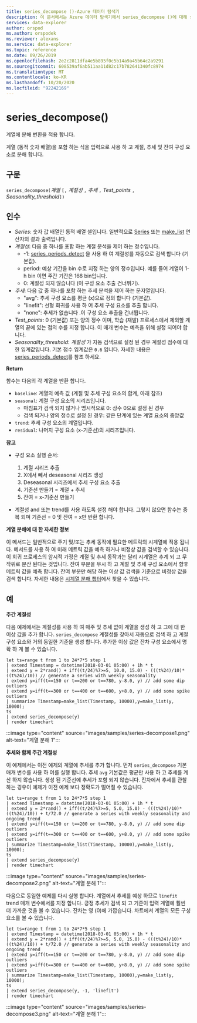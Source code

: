 ```yaml
---
title: series_decompose ()-Azure 데이터 탐색기
description: 이 문서에서는 Azure 데이터 탐색기에서 series_decompose ()에 대해 설명 합니다.
services: data-explorer
author: orspod
ms.author: orspodek
ms.reviewer: alexans
ms.service: data-explorer
ms.topic: reference
ms.date: 09/26/2019
ms.openlocfilehash: 2e2c2811dfa4e5b895f0c5b14a9a45b64c2a9291
ms.sourcegitcommit: 608539af6ab511aa11d82c17b782641340fc8974
ms.translationtype: MT
ms.contentlocale: ko-KR
ms.lasthandoff: 10/20/2020
ms.locfileid: "92242169"
---
```

# <a name="series_decompose"></a>series_decompose()

계열에 분해 변환을 적용 합니다.  

계열 (동적 숫자 배열)을 포함 하는 식을 입력으로 사용 하 고 계절, 추세 및 잔여 구성 요소로 분해 합니다.
 
## <a name="syntax"></a>구문

`series_decompose(`*계열* `[,` *계절성* `,` *추세* `,` *Test_points* `,` *Seasonality_threshold*`])`

## <a name="arguments"></a>인수

* *Series*: 숫자 값 배열인 동적 배열 셀입니다. 일반적으로 [Series](make-seriesoperator.md) 또는 [make_list](makelist-aggfunction.md) 연산자의 결과 출력입니다.
* *계절성*: 다음 중 하나를 포함 하는 계절 분석을 제어 하는 정수입니다.
    * -1: [series_periods_detect](series-periods-detectfunction.md) 을 사용 하 여 계절성를 자동으로 검색 합니다 (기본값).
    * period: 예상 기간을 bin 수로 지정 하는 양의 정수입니다. 예를 들어 계열이 1-h bin 이면 주간 기간은 168 bin입니다.
    * 0: 계절성 되지 않습니다 (이 구성 요소 추출 건너뛰기).    
* *추세*: 다음 값 중 하나를 포함 하는 추세 분석을 제어 하는 문자열입니다.
    * "avg": 추세 구성 요소를 평균 (x)으로 정의 합니다 (기본값).
    * "linefit": 선형 회귀를 사용 하 여 추세 구성 요소를 추출 합니다.
    * "none": 추세가 없습니다 .이 구성 요소 추출을 건너뜁니다.    
* *Test_points*: 0 (기본값) 또는 양의 정수 이며, 학습 (재발) 프로세스에서 제외할 계열의 끝에 있는 점의 수를 지정 합니다. 이 매개 변수는 예측을 위해 설정 되어야 합니다.
* *Seasonality_threshold*: *계절성* 가 자동 검색으로 설정 된 경우 계절성 점수에 대 한 임계값입니다. 기본 점수 임계값은 `0.6` 입니다. 자세한 내용은 [series_periods_detect](series-periods-detectfunction.md)를 참조 하세요.

**Return**

 함수는 다음의 각 계열을 반환 합니다.

* `baseline`: 계열의 예측 값 (계절 및 추세 구성 요소의 합계, 아래 참조)
* `seasonal`: 계절 구성 요소의 시리즈입니다.
    * 마침표가 검색 되지 않거나 명시적으로 0: 상수 0으로 설정 된 경우
    * 검색 되거나 양의 정수로 설정 된 경우: 같은 단계에 있는 계열 요소의 중앙값
* `trend`: 추세 구성 요소의 계열입니다.
* `residual`: 나머지 구성 요소 (x-기준선)의 시리즈입니다.
  

**참고**

* 구성 요소 실행 순서:
    1. 계절 시리즈 추출
    2. X에서 빼서 deseasonal 시리즈 생성
    3. Deseasonal 시리즈에서 추세 구성 요소 추출
    4. 기준선 만들기 = 계절 + 추세
    5. 잔여 = x-기준선 만들기
    
* 계절성 and 또는 trend를 사용 하도록 설정 해야 합니다. 그렇지 않으면 함수는 중복 되며 기준선 = 0 및 잔여 = x만 반환 합니다.

**계열 분해에 대 한 자세한 정보**

이 메서드는 일반적으로 주기 및/또는 추세 동작에 필요한 메트릭의 시계열에 적용 됩니다. 메서드를 사용 하 여 미래 메트릭 값을 예측 하거나 비정상 값을 검색할 수 있습니다. 이 회귀 프로세스의 암시적 가정은 계절 및 추세 동작과는 달리 시계열은 추계 되 고 무작위로 분산 된다는 것입니다. 잔여 부분을 무시 하 고 계절 및 추세 구성 요소에서 향후 메트릭 값을 예측 합니다. 잔여 부분만 해당 하는 이상 값 검색을 기준으로 비정상 값을 검색 합니다. 자세한 내용은 [시계열 분해 챕터](https://otexts.com/fpp2/decomposition.html)에서 찾을 수 있습니다.

## <a name="examples"></a>예

**주간 계절성**

다음 예제에서는 계절성를 사용 하 여 매주 및 추세 없이 계열을 생성 하 고 그에 대 한 이상 값을 추가 합니다. `series_decompose` 계절성를 찾아서 자동으로 검색 하 고 계절 구성 요소와 거의 동일한 기준을 생성 합니다. 추가한 이상 값은 잔차 구성 요소에서 명확 하 게 볼 수 있습니다.

<!-- csl: https://help.kusto.windows.net:443/Samples -->
```kusto
let ts=range t from 1 to 24*7*5 step 1 
| extend Timestamp = datetime(2018-03-01 05:00) + 1h * t 
| extend y = 2*rand() + iff((t/24)%7>=5, 10.0, 15.0) - (((t%24)/10)*((t%24)/10)) // generate a series with weekly seasonality
| extend y=iff(t==150 or t==200 or t==780, y-8.0, y) // add some dip outliers
| extend y=iff(t==300 or t==400 or t==600, y+8.0, y) // add some spike outliers
| summarize Timestamp=make_list(Timestamp, 10000),y=make_list(y, 10000);
ts 
| extend series_decompose(y)
| render timechart  
```

:::image type="content" source="images/samples/series-decompose1.png" alt-text="계열 분해 1":::

**추세와 함께 주간 계절성**

이 예제에서는 이전 예제의 계열에 추세를 추가 합니다. 먼저 `series_decompose` 기본 매개 변수를 사용 하 여를 실행 합니다. 추세 `avg` 기본값은 평균만 사용 하 고 추세를 계산 하지 않습니다. 생성 된 기준선에 추세가 포함 되지 않습니다. 잔차에서 추세를 관찰 하는 경우이 예제가 이전 예제 보다 정확도가 떨어질 수 있습니다.

<!-- csl: https://help.kusto.windows.net:443/Samples -->
```kusto
let ts=range t from 1 to 24*7*5 step 1 
| extend Timestamp = datetime(2018-03-01 05:00) + 1h * t 
| extend y = 2*rand() + iff((t/24)%7>=5, 5.0, 15.0) - (((t%24)/10)*((t%24)/10)) + t/72.0 // generate a series with weekly seasonality and ongoing trend
| extend y=iff(t==150 or t==200 or t==780, y-8.0, y) // add some dip outliers
| extend y=iff(t==300 or t==400 or t==600, y+8.0, y) // add some spike outliers
| summarize Timestamp=make_list(Timestamp, 10000),y=make_list(y, 10000);
ts 
| extend series_decompose(y)
| render timechart  
```

:::image type="content" source="images/samples/series-decompose2.png" alt-text="계열 분해 1":::

다음으로 동일한 예제를 다시 실행 합니다. 계열에서 추세를 예상 하므로 `linefit` trend 매개 변수에서를 지정 합니다. 긍정 추세가 검색 되 고 기준이 입력 계열에 훨씬 더 가까운 것을 볼 수 있습니다. 잔차는 영 (0)에 가깝습니다. 차트에서 계열의 모든 구성 요소를 볼 수 있습니다.

<!-- csl: https://help.kusto.windows.net:443/Samples -->
```kusto
let ts=range t from 1 to 24*7*5 step 1 
| extend Timestamp = datetime(2018-03-01 05:00) + 1h * t 
| extend y = 2*rand() + iff((t/24)%7>=5, 5.0, 15.0) - (((t%24)/10)*((t%24)/10)) + t/72.0 // generate a series with weekly seasonality and ongoing trend
| extend y=iff(t==150 or t==200 or t==780, y-8.0, y) // add some dip outliers
| extend y=iff(t==300 or t==400 or t==600, y+8.0, y) // add some spike outliers
| summarize Timestamp=make_list(Timestamp, 10000),y=make_list(y, 10000);
ts 
| extend series_decompose(y, -1, 'linefit')
| render timechart  
```

:::image type="content" source="images/samples/series-decompose3.png" alt-text="계열 분해 1":::
